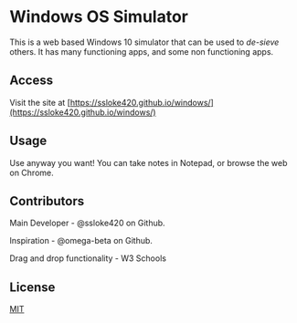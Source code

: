 # Windows OS Simulator

This is a web based Windows 10 simulator that can be used to *de-sieve* others. 
It has many functioning apps, and some non functioning apps.

## Access

Visit the site at [https://ssloke420.github.io/windows/](https://ssloke420.github.io/windows/)

## Usage

Use anyway you want! You can take notes in Notepad, or browse the web on Chrome.

## Contributors

Main Developer - @ssloke420  on Github. 

Inspiration - @omega-beta on Github.

Drag and drop functionality - W3 Schools

## License

[MIT](https://choosealicense.com/licenses/mit/)
